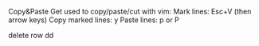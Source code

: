 Copy&Paste
Get used to copy/paste/cut with vim:
Mark lines: Esc+V (then arrow keys)
Copy marked lines: y
Paste lines: p or P

delete row dd